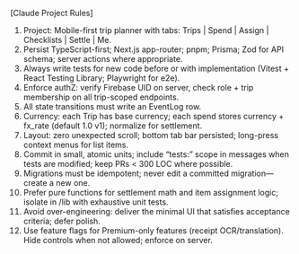 [Claude Project Rules]
1) Project: Mobile-first trip planner with tabs: Trips | Spend | Assign | Checklists | Settle | Me.
2) Persist TypeScript-first; Next.js app-router; pnpm; Prisma; Zod for API schema; server actions where appropriate.
3) Always write tests for new code before or with implementation (Vitest + React Testing Library; Playwright for e2e).
4) Enforce authZ: verify Firebase UID on server, check role + trip membership on all trip-scoped endpoints.
5) All state transitions must write an EventLog row.
6) Currency: each Trip has base currency; each spend stores currency + fx_rate (default 1.0 v1); normalize for settlement.
7) Layout: zero unexpected scroll; bottom tab bar persisted; long-press context menus for list items.
8) Commit in small, atomic units; include “tests:” scope in messages when tests are modified; keep PRs < 300 LOC where possible.
9) Migrations must be idempotent; never edit a committed migration—create a new one.
10) Prefer pure functions for settlement math and item assignment logic; isolate in /lib with exhaustive unit tests.
11) Avoid over-engineering: deliver the minimal UI that satisfies acceptance criteria; defer polish.
12) Use feature flags for Premium-only features (receipt OCR/translation). Hide controls when not allowed; enforce on server.
